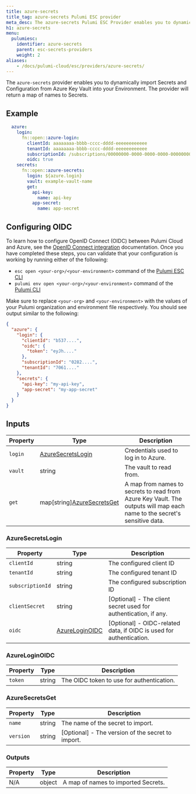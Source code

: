 ```yaml
---
title: azure-secrets
title_tag: azure-secrets Pulumi ESC provider
meta_desc: The azure-secrets Pulumi ESC Provider enables you to dynamically import secrets from Azure Key Vault into your environment.
h1: azure-secrets
menu:
  pulumiesc:
    identifier: azure-secrets
    parent: esc-secrets-providers
    weight: 2
aliases:
    - /docs/pulumi-cloud/esc/providers/azure-secrets/
---
```


The `azure-secrets` provider enables you to dynamically import Secrets and Configuration from Azure Key Vault into your Environment. The provider will return a map of names to Secrets.

## Example

```yaml
  azure:
    login:
      fn::open::azure-login:
        clientId: aaaaaaaa-bbbb-cccc-dddd-eeeeeeeeeeee
        tenantId: aaaaaaaa-bbbb-cccc-dddd-eeeeeeeeeeee
        subscriptionId: /subscriptions/00000000-0000-0000-0000-000000000000
        oidc: true
    secrets:
      fn::open::azure-secrets:
        login: ${azure.login}
        vault: example-vault-name
        get:
          api-key:
            name: api-key
          app-secret:
            name: app-secret
```

## Configuring OIDC

To learn how to configure OpenID Connect (OIDC) between Pulumi Cloud and Azure, see the [OpenID Connect integration](/docs/pulumi-cloud/oidc/provider/azure/) documentation. Once you have completed these steps, you can validate that your configuration is working by running either of the following:

* `esc open <your-org>/<your-environment>` command of the [Pulumi ESC CLI](/docs/esc-cli/)
* `pulumi env open <your-org>/<your-environment>` command of the [Pulumi CLI](/docs/install/)

Make sure to replace `<your-org>` and `<your-environment>` with the values of your Pulumi organization and environment file respectively. You should see output similar to the following:

```json
{
  "azure": {
    "login": {
      "clientId": "b537....",
      "oidc": {
        "token": "eyJh...."
      },
      "subscriptionId": "0282....",
      "tenantId": "7061...."
    },
    "secrets": {
      "api-key": "my-api-key",
      "app-secret": "my-app-secret"
    }
  }
}
```

## Inputs

| Property | Type                                           | Description                                                                                                              |
|----------|------------------------------------------------|--------------------------------------------------------------------------------------------------------------------------|
| `login`  | [AzureSecretsLogin](#azuresecretslogin)        | Credentials used to log in to Azure.                                                                                     |
| `vault`  | string                                         | The vault to read from.                                                                                                  |
| `get`    | map[string][AzureSecretsGet](#azuresecretsget) | A map from names to secrets to read from Azure Key Vault. The outputs will map each name to the secret's sensitive data. |

### AzureSecretsLogin

| Property         | Type                              | Description                                                         |
|------------------|-----------------------------------|---------------------------------------------------------------------|
| `clientId`       | string                            | The configured client ID                                            |
| `tenantId`       | string                            | The configured tenant ID                                            |
| `subscriptionId` | string                            | The configured subscription ID                                      |
| `clientSecret`   | string                            | [Optional] - The client secret used for authentication, if any.     |
| `oidc`           | [AzureLoginOIDC](#azureloginoidc) | [Optional] - OIDC-related data, if OIDC is used for authentication. |

### AzureLoginOIDC

| Property | Type     | Description                               |
|----------|----------|-------------------------------------------|
| `token`  | string   | The OIDC token to use for authentication. |

### AzureSecretsGet

| Property       | Type   | Description                                       |
|----------------|--------|---------------------------------------------------|
| `name`         | string | The name of the secret to import.                 |
| `version`      | string | [Optional] - The version of the secret to import. |

### Outputs

| Property | Type   | Description                         |
|----------|--------|-------------------------------------|
| N/A      | object | A map of names to imported Secrets. |
